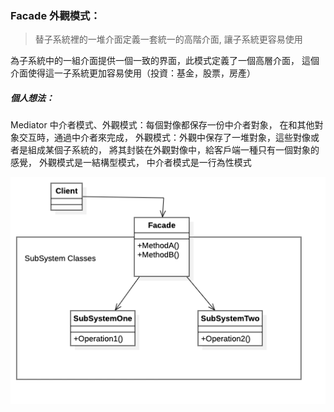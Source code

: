 ### Facade 外觀模式：
> 替子系統裡的一堆介面定義一套統一的高階介面, 讓子系統更容易使用

為子系統中的一組介面提供一個一致的界面，此模式定義了一個高層介面，
這個介面使得這一子系統更加容易使用（投資：基金，股票，房產）

##### 個人想法：
Mediator 中介者模式、外觀模式：每個對像都保存一份中介者對象，
在和其他對象交互時，通過中介者來完成，
外觀模式：外觀中保存了一堆對象，這些對像或者是組成某個子系統的，
將其封裝在外觀對像中，給客戶端一種只有一個對象的感覺，
外觀模式是一結構型模式，
中介者模式是一行為性模式

![UML](https://github.com/kimi0230/DesignPatternGolang/blob/master/UML/Facade.png?raw=true)